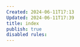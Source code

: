 ```yaml
---
Created: 2024-06-11T17:13
Updated: 2024-06-11T17:39
title: index
publish: true
disabled rules: 
---
```

